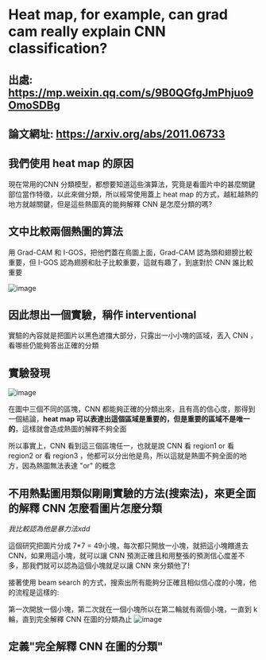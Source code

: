 # Heat map, for example, can grad cam really explain CNN classification?

## 出處: https://mp.weixin.qq.com/s/9B0QGfgJmPhjuo9OmoSDBg
## 論文網址: https://arxiv.org/abs/2011.06733

## 我們使用 heat map 的原因

現在常用的CNN 分類模型，都想要知道這些演算法，究竟是看圖片中的甚麼關鍵部位當作特徵，以此來做分類，所以經常使用蓋上 heat map 的方式，越紅越熱的地方就越關鍵，但是這些熱圖真的能夠解釋 CNN 是怎麼分類的嗎?

## 文中比較兩個熱圖的算法

用 Grad-CAM 和 I-GOS，把他們蓋在鳥圖上面，Grad-CAM 認為頭和翅膀比較重要，但 I-GOS 認為翅膀和肚子比較重要，這就有趣了，到底對於 CNN 誰比較重要

![image](https://user-images.githubusercontent.com/88547312/140942868-6101afc1-676f-4ffd-b94f-6dc973aead08.png)

## 因此想出一個實驗，稱作 interventional 

實驗的內容就是把圖片以黑色遮擋大部分，只露出一小小塊的區域，丟入 CNN ，看哪些仍能夠答出正確的分類

## 實驗發現

![image](https://user-images.githubusercontent.com/88547312/140943397-c275537e-225c-4a4d-9b7e-75c337ccbd24.png)

在圖中三個不同的區塊，CNN 都能夠正確的分類出來，且有高的信心度，那得到一個結論，**heat map 可以表達出這個區域是重要的，但是重要的區域不是唯一的**，這樣就會造成熱圖的解釋不夠全面

所以事實上，CNN 看到這三個區塊任一，也就是說 CNN 看 region1 or 看 region2 or 看 region3 ，他都可以分出他是鳥，所以這就是熱圖不夠全面的地方，因為熱圖無法表達 "or" 的概念

## 不用熱點圖用類似剛剛實驗的方法(搜索法)，來更全面的解釋 CNN 怎麼看圖片怎麼分類
_我比較認為他是暴力法xdd_

這個研究把圖片分成 7*7 = 49小塊，每次都只開放一小塊，就把這小塊餵進去 CNN，如果用這小塊，就可以讓 CNN 預測正確且和用整張的預測信心度差不多，那我們就可以認為這個小塊就足以讓 CNN 來分類他了!

接著使用 beam search 的方式，搜索出所有能夠分正確且相似信心度的小塊，他的流程是這樣的:

第一次開放一個小塊，第二次就在一個小塊所以在第二輪就有兩個小塊，一直到 k 輪，直到完全解釋 CNN 在圖的分類為止
![image](https://user-images.githubusercontent.com/88547312/140945197-5a5c47a4-2ffb-47c4-866e-f3e6b03619d2.png)

## 定義"完全解釋 CNN 在圖的分類"

